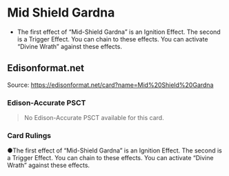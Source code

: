 # Mid Shield Gardna

*   The first effect of “Mid-Shield Gardna” is an Ignition Effect. The second is a Trigger Effect. You can chain to these effects. You can activate “Divine Wrath” against these effects.

## Edisonformat.net

Source: https://edisonformat.net/card?name=Mid%20Shield%20Gardna

### Edison-Accurate PSCT

> No Edison-Accurate PSCT available for this card.

### Card Rulings

●The first effect of “Mid-Shield Gardna” is an Ignition Effect. The second is a Trigger Effect. You can chain to these effects. You can activate “Divine Wrath” against these effects.
            